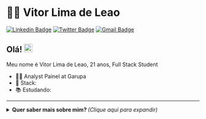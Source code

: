 # :man_technologist: Vitor Lima de Leao

[![Linkedin Badge](https://img.shields.io/badge/-LinkedIn-blue?style=for-the-badge&logo=Linkedin&logoColor=white&link=https://www.linkedin.com/in/vítor-lima-de-leão-6a4891209/)](https://www.linkedin.com/in/vítor-lima-de-leão-6a4891209/)
[![Twitter Badge](https://img.shields.io/badge/-Twitter-1ca0f1?style=for-the-badge&labelColor=1ca0f1&logo=twitter&logoColor=white&link=https://twitter.com/vitorleaox)](https://twitter.com/vitorleaox)
[![Gmail Badge](https://img.shields.io/badge/-Gmail-c14438?style=for-the-badge&logo=Gmail&logoColor=white&link=mailto:vitorleao144@gmail.com)](mailto:vitorleao144@gmail.com)

## Olá! <img src="https://github.com/lucasgdb/lucasgdb/blob/master/assets/hi.gif" width="22">

Meu nome é Vitor Lima de Leao, 21 anos, Full Stack Student

- :office_worker: Analyst Painel at Garupa
- :blue_heart: Stack: 
- :books: Estudando: 

---

<details>
  <summary> <b> Quer saber mais sobre mim? </b> <i>(Clique aqui para expandir)</i> </summary>
  <br>
  
  <a href="https://github.com/anuraghazra/github-readme-stats">
    <img align="center" src="https://github-readme-stats.vercel.app/api?username=lucasgdb&show_icons=true&count_private=true&theme=radical&hide=issues" />
  </a>
  
---
  
  <p align="center">
    <a href="https://github.com/ryo-ma/github-profile-trophy" align="center">
      <img align="center" src="https://github-profile-trophy.vercel.app/?theme=dracula&margin-w=8&column=6&username=lucasgdb" alt="Trophies" />
    </a>
  </p>

  ## Algumas Tecnologias

  ![HTML5](https://img.shields.io/badge/-HTML5-E34F26?style=flat-square&logo=html5&logoColor=white)
  ![CSS3](https://img.shields.io/badge/-CSS3-549FDE?style=flat-square&logo=css3&logoColor=white)
  ![JavaScript](https://img.shields.io/badge/-JavaScript-F7B93E?style=flat-square&logo=javascript&logoColor=fff)
  ![TypeScript](https://img.shields.io/badge/-TypeScript-0077C6?style=flat-square&logo=typescript&logoColor=fff)
  ![Git](https://img.shields.io/badge/-Git-F05032?style=flat-square&logo=git&logoColor=white)
  ![Windows](https://img.shields.io/badge/-Windows-00ADEF?style=flat-square&logo=windows&logoColor=white)
  
</details>
